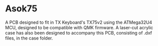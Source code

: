 # Asok75
A PCB designed to fit in TX Keyboard's TX75v2 using the ATMega32U4 MCU, designed to be compatible with QMK firmware.
A laser-cut acrylic case has also been designed to accompany this PCB, consisting of .dxf files, in the case folder.
